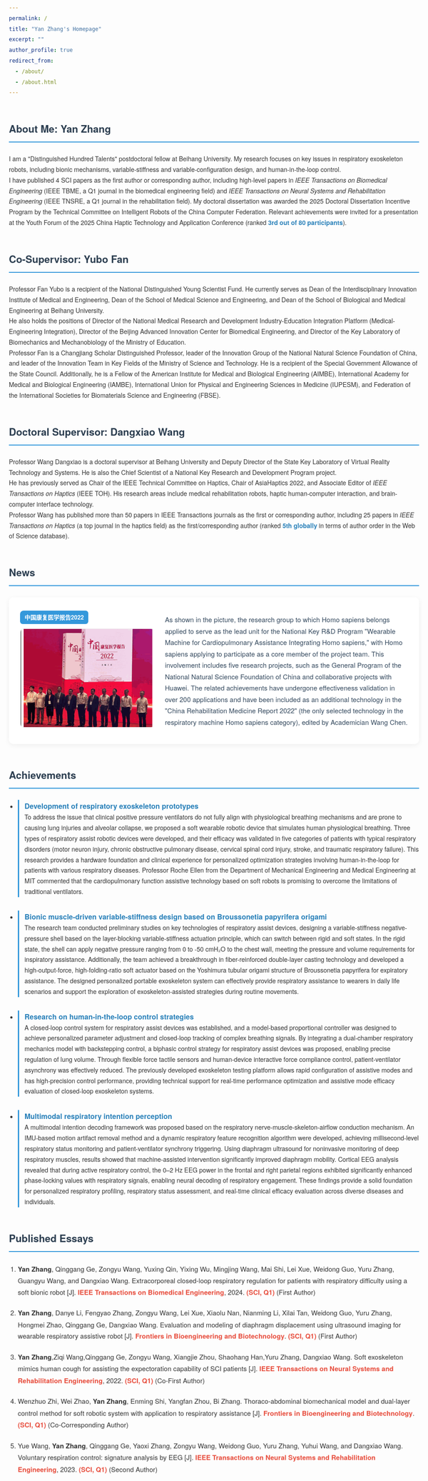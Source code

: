 ```yaml
---
permalink: /
title: "Yan Zhang's Homepage"
excerpt: ""
author_profile: true
redirect_from: 
  - /about/
  - /about.html
---
```


<style>
/* 1. 全局样式：基础规整+移动端适配 */
body {
  line-height: 1.7;
  margin: 0 auto;
  max-width: 1200px;
  padding: 20px;
  font-family: "Helvetica Neue", Arial, sans-serif;
  color: #333;
}

/* 2. 模块标题：强化识别度+统一间距 */
h2 {
  color: #2c3e50;
  border-bottom: 2px solid #3498db;
  padding-bottom: 10px;
  margin: 50px 0 25px;
  font-size: 1.4rem;
}

/* 3. 个人信息模块：突出关键成就 */
.profile-intro {
  margin-bottom: 30px;
  opacity: 0;
  animation: fadeInUp 0.8s ease forwards;
  animation-delay: 0.2s;
}
.profile-intro strong {
  color: #2980b9;
}

/* 4. 论文卡片：优化图片排版+响应式适配+动画 */
.paper-box {
  display: flex;
  gap: 25px;
  padding: 25px;
  margin: 0 auto 35px;
  max-width: 1100px;
  background: #fff;
  border-radius: 10px;
  box-shadow: 0 3px 12px rgba(0, 0, 0, 0.06);
  align-items: center;
  transition: transform 0.3s ease, box-shadow 0.3s ease;
  opacity: 0;
  animation: fadeInUp 0.8s ease forwards;
  animation-delay: 0.4s;
}
.paper-box:hover {
  transform: translateY(-5px);
  box-shadow: 0 8px 20px rgba(0, 0, 0, 0.12);
}
/* 移动端：卡片改为垂直布局，图片居中 */
@media (max-width: 768px) {
  .paper-box {
    flex-direction: column;
    padding: 20px;
    gap: 20px;
  }
  .paper-box-image {
    flex: 0 0 auto !important;
    width: 100% !important;
    max-width: 400px !important;
    margin: 0 auto 15px !important;
  }
  .paper-box-image img {
    height: auto !important;
    min-height: 180px !important;
  }
}
.paper-box-image {
  flex: 0 0 300px;
  margin: 5px 0;
  overflow: hidden;
  border-radius: 8px;
}
.paper-box-image img {
  border-radius: 8px;
  object-fit: cover;
  width: 100%;
  height: 220px;
  border: 1px solid #f0f0f0;
  transition: transform 0.5s ease;
}
.paper-box-image img:hover {
  transform: scale(1.05);
}
.paper-box-text {
  flex: 1;
  font-size: 15px;
  color: #34495e;
  padding: 5px 0;
}

/* 5. 成果列表：优化间距+层级+动画 */
#Achievements {
  padding-left: 20px;
  opacity: 0;
  animation: fadeInUp 0.8s ease forwards;
  animation-delay: 0.6s;
}
#Achievements li {
  margin-bottom: 30px;
  padding-left: 12px;
  border-left: 3px solid #3498db;
  transition: border-color 0.3s ease, background-color 0.3s ease;
}
#Achievements li:hover {
  border-left-color: #2980b9;
  background-color: rgba(52, 152, 219, 0.03);
}
#Achievements li strong {
  color: #2980b9;
  font-size: 16px;
}

/* 6. 发表论文：规整格式+高亮期刊+动画 */
.articles-list {
  padding-left: 20px;
  list-style-type: decimal;
  opacity: 0;
  animation: fadeInUp 0.8s ease forwards;
  animation-delay: 0.8s;
}
.articles-list li {
  margin-bottom: 20px;
  padding-right: 10px;
  font-size: 15px;
}
.articles-list li em {
  color: #e74c3c;
  font-style: normal;
  font-weight: bold;
}
.articles-list li a {
  color: #3498db;
  text-decoration: none;
  position: relative;
  transition: color 0.3s ease;
}
.articles-list li a::after {
  content: "";
  position: absolute;
  bottom: -2px;
  left: 0;
  width: 0;
  height: 2px;
  background-color: #2980b9;
  transition: width 0.3s ease;
}
.articles-list li a:hover {
  color: #2980b9;
}
.articles-list li a:hover::after {
  width: 100%;
}

/* 7. 标签样式：优化视觉 */
.badge {
  display: inline-block;
  padding: 4px 10px;
  margin-bottom: 10px;
  background: #3498db;
  color: #fff;
  font-size: 13px;
  border-radius: 6px;
  font-weight: bold;
}

/* 8. 谷歌学术统计：居中显示+间距 */
.gs-stats {
  text-align: center;
  margin: 40px 0;
}
.gs-stats img {
  margin: 0 15px;
  vertical-align: middle;
}

/* 9. 动画关键帧定义 */
@keyframes fadeInUp {
  from {
    opacity: 0;
    transform: translateY(20px);
  }
  to {
    opacity: 1;
    transform: translateY(0);
  }
}
</style>

<span class='anchor' id='about-me'></span>

## About Me: Yan Zhang
<div class="profile-intro">
I am a "Distinguished Hundred Talents" postdoctoral fellow at Beihang University. My research focuses on key issues in respiratory exoskeleton robots, including bionic mechanisms, variable-stiffness and variable-configuration design, and human-in-the-loop control.<br>
I have published 4 SCI papers as the first author or corresponding author, including high-level papers in <em>IEEE Transactions on Biomedical Engineering</em> (IEEE TBME, a Q1 journal in the biomedical engineering field) and <em>IEEE Transactions on Neural Systems and Rehabilitation Engineering</em> (IEEE TNSRE, a Q1 journal in the rehabilitation field). My doctoral dissertation was awarded the 2025 Doctoral Dissertation Incentive Program by the Technical Committee on Intelligent Robots of the China Computer Federation. Relevant achievements were invited for a presentation at the Youth Forum of the 2025 China Haptic Technology and Application Conference (ranked <strong>3rd out of 80 participants</strong>).
</div>


## Co-Supervisor: Yubo Fan
<div class="profile-intro">
Professor Fan Yubo is a recipient of the National Distinguished Young Scientist Fund. He currently serves as Dean of the Interdisciplinary Innovation Institute of Medical and Engineering, Dean of the School of Medical Science and Engineering, and Dean of the School of Biological and Medical Engineering at Beihang University.<br>
He also holds the positions of Director of the National Medical Research and Development Industry-Education Integration Platform (Medical-Engineering Integration), Director of the Beijing Advanced Innovation Center for Biomedical Engineering, and Director of the Key Laboratory of Biomechanics and Mechanobiology of the Ministry of Education.<br>
Professor Fan is a Changjiang Scholar Distinguished Professor, leader of the Innovation Group of the National Natural Science Foundation of China, and leader of the Innovation Team in Key Fields of the Ministry of Science and Technology. He is a recipient of the Special Government Allowance of the State Council. Additionally, he is a Fellow of the American Institute for Medical and Biological Engineering (AIMBE), International Academy for Medical and Biological Engineering (IAMBE), International Union for Physical and Engineering Sciences in Medicine (IUPESM), and Federation of the International Societies for Biomaterials Science and Engineering (FBSE).
</div>


## Doctoral Supervisor: Dangxiao Wang
<div class="profile-intro">
Professor Wang Dangxiao is a doctoral supervisor at Beihang University and Deputy Director of the State Key Laboratory of Virtual Reality Technology and Systems. He is also the Chief Scientist of a National Key Research and Development Program project.<br>
He has previously served as Chair of the IEEE Technical Committee on Haptics, Chair of AsiaHaptics 2022, and Associate Editor of <em>IEEE Transactions on Haptics</em> (IEEE TOH). His research areas include medical rehabilitation robots, haptic human-computer interaction, and brain-computer interface technology.<br>
Professor Wang has published more than 50 papers in IEEE Transactions journals as the first or corresponding author, including 25 papers in <em>IEEE Transactions on Haptics</em> (a top journal in the haptics field) as the first/corresponding author (ranked <strong>5th globally</strong> in terms of author order in the Web of Science database).
</div>


## News
<!-- 图片优化：移除原400%宽度错误设置，依赖CSS控制尺寸 -->
<div class='paper-box'>
  <div class='paper-box-image'>
    <div>
      <div class="badge">中国康复医学报告2022</div>
      <img src='images/pic1(1).png' alt="中国康复医学报告2022相关图片">
    </div>
  </div>
  <div class='paper-box-text' markdown="1">
As shown in the picture, the research group to which Homo sapiens belongs applied to serve as the lead unit for the National Key R&D Program "Wearable Machine for Cardiopulmonary Assistance Integrating Homo sapiens," with Homo sapiens applying to participate as a core member of the project team. This involvement includes five research projects, such as the General Program of the National Natural Science Foundation of China and collaborative projects with Huawei. The related achievements have undergone effectiveness validation in over 200 applications and have been included as an additional technology in the "China Rehabilitation Medicine Report 2022" (the only selected technology in the respiratory machine Homo sapiens category), edited by Academician Wang Chen.
  </div>
</div>

## Achievements 
<ul id="Achievements">
  <li>
    <strong>Development of respiratory exoskeleton prototypes</strong><br>
    To address the issue that clinical positive pressure ventilators do not fully align with physiological breathing mechanisms and are prone to causing lung injuries and alveolar collapse, we proposed a soft wearable robotic device that simulates human physiological breathing. Three types of respiratory assist robotic devices were developed, and their efficacy was validated in five categories of patients with typical respiratory disorders (motor neuron injury, chronic obstructive pulmonary disease, cervical spinal cord injury, stroke, and traumatic respiratory failure). This research provides a hardware foundation and clinical experience for personalized optimization strategies involving human-in-the-loop for patients with various respiratory diseases. Professor Roche Ellen from the Department of Mechanical Engineering and Medical Engineering at MIT commented that the cardiopulmonary function assistive technology based on soft robots is promising to overcome the limitations of traditional ventilators.
  </li>
  <li>
    <strong>Bionic muscle-driven variable-stiffness design based on Broussonetia papyrifera origami</strong><br>
    The research team conducted preliminary studies on key technologies of respiratory assist devices, designing a variable-stiffness negative-pressure shell based on the layer-blocking variable-stiffness actuation principle, which can switch between rigid and soft states. In the rigid state, the shell can apply negative pressure ranging from 0 to -50 cmH₂O to the chest wall, meeting the pressure and volume requirements for inspiratory assistance. Additionally, the team achieved a breakthrough in fiber-reinforced double-layer casting technology and developed a high-output-force, high-folding-ratio soft actuator based on the Yoshimura tubular origami structure of Broussonetia papyrifera for expiratory assistance. The designed personalized portable exoskeleton system can effectively provide respiratory assistance to wearers in daily life scenarios and support the exploration of exoskeleton-assisted strategies during routine movements.
  </li>
  <li>
    <strong>Research on human-in-the-loop control strategies</strong><br>
    A closed-loop control system for respiratory assist devices was established, and a model-based proportional controller was designed to achieve personalized parameter adjustment and closed-loop tracking of complex breathing signals. By integrating a dual-chamber respiratory mechanics model with backstepping control, a biphasic control strategy for respiratory assist devices was proposed, enabling precise regulation of lung volume. Through flexible force tactile sensors and human-device interactive force compliance control, patient-ventilator asynchrony was effectively reduced. The previously developed exoskeleton testing platform allows rapid configuration of assistive modes and has high-precision control performance, providing technical support for real-time performance optimization and assistive mode efficacy evaluation of closed-loop exoskeleton systems.
  </li>
  <li>
    <strong>Multimodal respiratory intention perception</strong><br>
    A multimodal intention decoding framework was proposed based on the respiratory nerve-muscle-skeleton-airflow conduction mechanism. An IMU-based motion artifact removal method and a dynamic respiratory feature recognition algorithm were developed, achieving millisecond-level respiratory status monitoring and patient-ventilator synchrony triggering. Using diaphragm ultrasound for noninvasive monitoring of deep respiratory muscles, results showed that machine-assisted intervention significantly improved diaphragm mobility. Cortical EEG analysis revealed that during active respiratory control, the 0–2 Hz EEG power in the frontal and right parietal regions exhibited significantly enhanced phase-locking values with respiratory signals, enabling neural decoding of respiratory engagement. These findings provide a solid foundation for personalized respiratory profiling, respiratory status assessment, and real-time clinical efficacy evaluation across diverse diseases and individuals.
  </li>
</ul>


## Published Essays
<!-- 优化：改为有序列表，高亮SCI/Q1，规整作者与期刊格式 -->
<ol class="articles-list">
  <li><strong>Yan Zhang</strong>, Qinggang Ge, Zongyu Wang, Yuxing Qin, Yixing Wu, Mingjing Wang, Mai Shi, Lei Xue, Weidong Guo, Yuru Zhang, Guangyu Wang, and Dangxiao Wang. Extracorporeal closed-loop respiratory regulation for patients with respiratory difficulty using a soft bionic robot [J]. <em>IEEE Transactions on Biomedical Engineering</em>, 2024. <em>(SCI, Q1)</em> (First Author)</li>
  <li><strong>Yan Zhang</strong>, Danye Li, Fengyao Zhang, Zongyu Wang, Lei Xue, Xiaolu Nan, Nianming Li, Xilai Tan, Weidong Guo, Yuru Zhang, Hongmei Zhao, Qinggang Ge, Dangxiao Wang. Evaluation and modeling of diaphragm displacement using ultrasound imaging for wearable respiratory assistive robot [J]. <em>Frontiers in Bioengineering and Biotechnology</em>. <em>(SCI, Q1)</em> (First Author)</li>
  <li><strong>Yan Zhang</strong>,Ziqi Wang,Qinggang Ge, Zongyu Wang, Xiangjie Zhou, Shaohang Han,Yuru Zhang, Dangxiao Wang. Soft exoskeleton mimics human cough for assisting the expectoration capability of SCI patients [J]. <em>IEEE Transactions on Neural Systems and Rehabilitation Engineering</em>, 2022. <em>(SCI, Q1)</em> (Co-First Author)</li>
  <li>Wenzhuo Zhi, Wei Zhao, <strong>Yan Zhang</strong>, Enming Shi, Yangfan Zhou, Bi Zhang. Thoraco-abdominal biomechanical model and dual-layer control method for soft robotic system with application to respiratory assistance [J]. <em>Frontiers in Bioengineering and Biotechnology</em>. <em>(SCI, Q1)</em> (Co-Corresponding Author)</li>
  <li>Yue Wang, <strong>Yan Zhang</strong>, Qinggang Ge, Yaoxi Zhang, Zongyu Wang, Weidong Guo, Yuru Zhang, Yuhui Wang, and Dangxiao Wang. Voluntary respiration control: signature analysis by EEG [J]. <em>IEEE Transactions on Neural Systems and Rehabilitation Engineering</em>, 2023. <em>(SCI, Q1)</em> (Second Author)</li>
</ol>